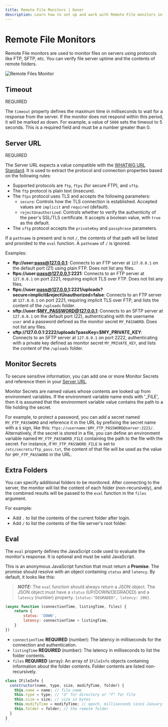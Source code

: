 ```yaml
---
title: Remote File Monitors | Kener
description: Learn how to set up and work with Remote File monitors in Kener.
---
```


# Remote File Monitors

Remote File monitors are used to monitor files on servers using protocols like FTP, SFTP, etc. You can verify file server uptime and the contents of remote folders.

<div class="border rounded-md">

![Remote Files Monitor](/documentation/m_remotefiles.png)

</div>

## Timeout

<span class="text-red-500 text-xs font-semibold">
	REQUIRED
</span>

The `timeout` property defines the maximum time in milliseconds to wait for a response from the server. If the monitor does not respond within this period, it will be marked as down. For example, a value of `5000` sets the timeout to 5 seconds. This is a required field and must be a number greater than 0.

## Server URL

<span class="text-red-500 text-xs font-semibold">
	REQUIRED
</span>

The Server URL expects a value compatible with the [WHATWG URL Standard](https://url.spec.whatwg.org/). It is used to extract the protocol and connection properties based on the following rules:

- Supported protocols are `ftp`, `ftps` (for secure FTP), and `sftp`.
- The `ftp` protocol is plain text (insecure).
- The `ftps` protocol uses TLS and accepts the following parameters:
  - `secure`: Controls how the TLS connection is established. Accepted values are `implicit` and `required` (default).
  - `rejectUnauthorized`: Controls whether to verify the authenticity of the peer's SSL/TLS certificate. It accepts a boolean value, with `true` as the default.
- The `sftp` protocol accepts the `privateKey` and `passphrase` parameters.

If a `pathname` is present and is not `/`, the contents of that path will be listed and provided to the `eval` function. A `pathname` of `/` is ignored.

Examples:
- **ftp://user:pass@127.0.0.1**: Connects to an FTP server at `127.0.0.1` on the default port (21) using plain FTP. Does not list any files.
- **ftps://user:pass@127.0.0.1:2221**: Connects to an FTP server at `127.0.0.1` on port 2221, requiring explicit TLS over FTP. Does not list any files.
- **ftps://user:pass@127.0.0.1:2221/uploads?secure=implicit&rejectUnauthorized=false**: Connects to an FTP server at `127.0.0.1` on port 2221, requiring implicit TLS over FTP, and lists the content of the `/uploads` folder.
- **sftp://user:$MY_PASSWORD@127.0.0.1**: Connects to an SFTP server at `127.0.0.1` on the default port (22), authenticating with the username `user` and a password defined as the monitor secret `MY_PASSWORD`. Does not list any files.
- **sftp://127.0.0.1:2222/uploads?passKey=$MY_PRIVATE_KEY**: Connects to an SFTP server at `127.0.0.1` on port 2222, authenticating with a private key defined as monitor secret `MY_PRIVATE_KEY`, and lists the content of the `/uploads` folder.

## Monitor Secrets

To secure sensitive information, you can add one or more Monitor Secrets and reference them in your [Server URL](#server-url).

Monitor Secrets are named values whose contents are looked up from environment variables. If the environment variable name ends with '_FILE', then it is assumed that the environment variable value contains the path to a file holding the secret.

For example, to protect a password, you can add a secret named `MY_FTP_PASSWORD` and reference it in the URL by prefixing the secret name with a `$` sign, like this: `ftps://username:$MY_FTP_PASSWORD@server:2221/`. Alternatively, if the secret is stored in a file, you can define an environment variable named `MY_FTP_PASSWORD_FILE` containing the path to the file with the secret. For instance, if `MY_FTP_PASSWORD_FILE` is set to `/etc/secrets/ftp_pass.txt`, the content of that file will be used as the value for `$MY_FTP_PASSWORD` in the URL.

## Extra Folders

You can specify additional folders to be monitored. After connecting to the server, the monitor will list the content of each folder (non-recursively), and the combined results will be passed to the `eval` function in the `files` argument.

For example:
- Add `.` to list the contents of the current folder after login.
- Add `/` to list the contents of the file server's root folder.

## Eval

The `eval` property defines the JavaScript code used to evaluate the monitor's response. It is optional and must be valid JavaScript.

This is an anonymous JavaScript function that must return a **Promise**. The promise should resolve with an object containing `status` and `latency`. By default, it looks like this:

> **_NOTE:_** The `eval` function should always return a JSON object. The JSON object must have a `status` (UP/DOWN/DEGRADED) and a `latency` (number) property.
> `{status:"DEGRADED", latency: 200}`.

```javascript
(async function (connectionTime, listingTime, files) {
	return {
		status: 'DOWN',
		latency: connectionTime + listingTime,
	}
})
```
- `connectionTime` **REQUIRED** (number): The latency in milliseconds for the connection and authentication.
- `listingTime` **REQUIRED** (number): The latency in milliseconds to list the folder contents.
- `files` **REQUIRED** (array): An array of `IFileInfo` objects containing information about the folder contents. Folder contents are listed non-recursively.

```javascript
class IFileInfo {
  constructor(name, type, size, modifyTime, folder) {
    this.name = name; // file name
    this.type = type; // "d" for directory or "f" for file
    this.size = size; // size in bytes
    this.modifyTime = modifyTime; // epoch, milliseconds since January 1, 1970, UTC. Not all FTP servers provide it.
    this.folder = folder; // the remote folder
  }
}
``
